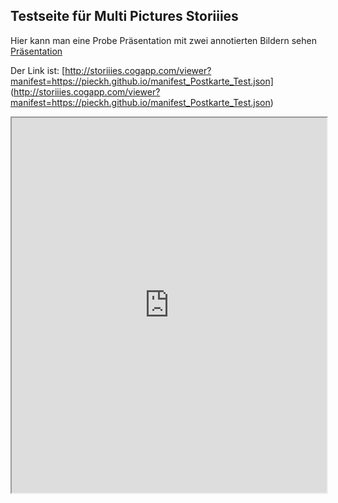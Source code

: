 ## Testseite für Multi Pictures Storiiies

Hier kann man eine Probe Präsentation mit zwei annotierten Bildern sehen [Präsentation](http://storiiies.cogapp.com/viewer?manifest=https://pieckh.github.io/manifest_Postkarte_Test.json) 

Der Link ist: [http://storiiies.cogapp.com/viewer?manifest=https://pieckh.github.io/manifest_Postkarte_Test.json] (http://storiiies.cogapp.com/viewer?manifest=https://pieckh.github.io/manifest_Postkarte_Test.json)

<iframe width="100%" height="600" src="https://storiiies.cogapp.com/viewer?manifest=https://pieckh.github.io/manifest_Postkarte_Test.json?embed=true" title="Postkarte_Gasthaus_Krone"></iframe>
